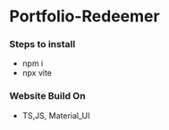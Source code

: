# Portfolio-Redeemer

### Steps to install
* npm i
* npx vite

### Website Build On
* TS,JS, Material_UI
